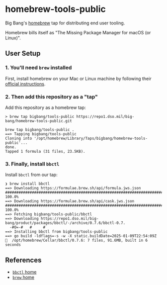 # homebrew-tools-public

Big Bang's [homebrew](https://brew.sh/) tap for distributing end user tooling.

Homebrew bills itself as "The Missing Package Manager for macOS (or Linux)".

## User Setup

### 1. You'll need `brew` installed

First, install homebrew on your Mac or Linux machine by following their [official instructions](https://brew.sh/).

### 2. Then add this repository as a "tap"

Add this repository as a homebrew tap:

```console
> brew tap bigbang/tools-public https://repo1.dso.mil/big-bang/homebrew-tools-public.git

brew tap bigbang/tools-public .
==> Tapping bigbang/tools-public
Cloning into '/opt/homebrew/Library/Taps/bigbang/homebrew-tools-public'...
done.
Tapped 1 formula (31 files, 23.5KB).
```

### 3. Finally, install `bbctl`

Install `bbctl` from our tap:

```console
❯ brew install bbctl
==> Downloading https://formulae.brew.sh/api/formula.jws.json
######################################################################################### 100.0%
==> Downloading https://formulae.brew.sh/api/cask.jws.json
######################################################################################### 100.0%
==> Fetching bigbang/tools-public/bbctl
==> Downloading https://repo1.dso.mil/big-bang/product/packages/bbctl/-/archive/0.7.6/bbctl-0.7.
  -#O=-#   #     #
==> Installing bbctl from bigbang/tools-public
==> go build -ldflags=-s -w -X static.buildDate=2025-01-09T22:54:09Z
🍺  /opt/homebrew/Cellar/bbctl/0.7.6: 7 files, 91.6MB, built in 6 seconds
```

## References

- [`bbctl` home](https://repo1.dso.mil/big-bang/product/packages/bbctl)
- [`brew` home](https://brew.sh/)
